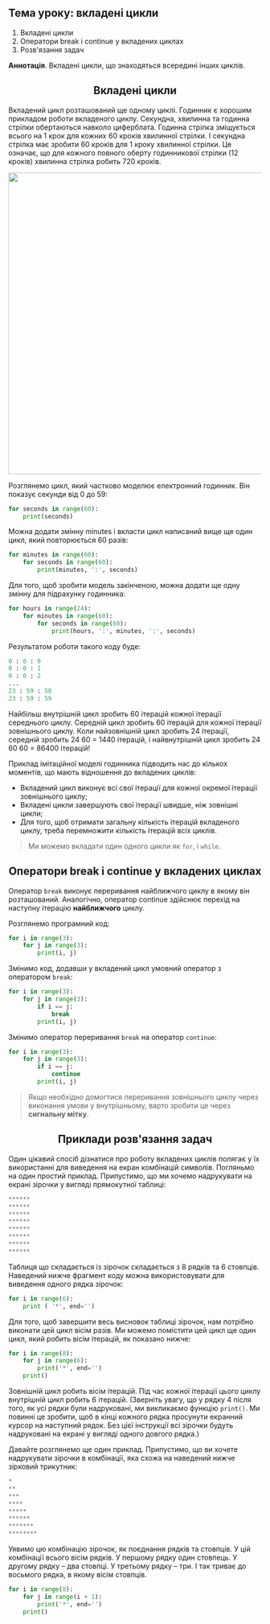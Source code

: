## Тема уроку: вкладені цикли

1. Вкладені цикли
2. Оператори break і continue у вкладених циклах
3. Розв'язання задач

**Аннотація**. Вкладені цикли, що знаходяться всередині інших циклів.

<h2 align="center"><b>Вкладені цикли</b></h2>

Вкладений цикл розташований ще одному циклі. Годинник є хорошим прикладом роботи вкладеного циклу. Секундна, хвилинна та годинна стрілки обертаються навколо циферблата. Годинна стрілка зміщується всього на 1 крок для кожних 60 кроків хвилинної стрілки. І секундна стрілка має зробити 60 кроків для 1 кроку хвилинної стрілки. Це означає, що для кожного повного оберту годинникової стрілки (12 кроків) хвилинна стрілка робить 720 кроків.

<div align="center"><img src="https://upload.wikimedia.org/wikipedia/commons/8/8a/AnalogClockAnimation1_2hands_1h_in_6sec.gif" width="600"></div>

Розглянемо цикл, який частково моделює електронний годинник. Він показує секунди від 0 до 59:

```python
for seconds in range(60):
    print(seconds)
```

Можна додати змінну minutes і вкласти цикл написаний вище ще один цикл, який повторюється 60 разів:

```python
for minutes in range(60):
    for seconds in range(60):
        print(minutes, ':', seconds)
```

Для того, щоб зробити модель закінченою, можна додати ще одну змінну для підрахунку годинника:

```python
for hours in range(24):
    for minutes in range(60):
        for seconds in range(60):
            print(hours, ':', minutes, ':', seconds)
```

Результатом роботи такого коду буде:

```python
0 : 0 : 0
0 : 0 : 1
0 : 0 : 2
...
23 : 59 : 58
23 : 59 : 59
```

Найбільш внутрішній цикл зробить 60 ітерацій кожної ітерації середнього циклу. Середній цикл зробить 60 ітерацій для кожної ітерації зовнішнього циклу. Коли найзовнішній цикл зробить 24 ітерації, середній зробить 24 60 = 1440 ітерацій, і найвнутрішній цикл зробить 24 60 60 = 86400 ітерацій!

Приклад імітаційної моделі годинника підводить нас до кількох моментів, що мають відношення до вкладених циклів:

* Вкладений цикл виконує всі свої ітерації для кожної окремої ітерації зовнішнього циклу;
* Вкладені цикли завершують свої ітерації швидше, ніж зовнішні цикли;
* Для того, щоб отримати загальну кількість ітерацій вкладеного циклу, треба перемножити кількість ітерацій всіх циклів.

> Ми можемо вкладати один одного цикли як `for`, і `while`.

<h2 align="center"><b>Оператори break і continue у вкладених циклах</b></h2>

Оператор `break` виконує переривання найближчого циклу в якому він розташований. Аналогічно, оператор continue здійснює перехід на наступну ітерацію **найближчого** циклу.

Розглянемо програмний код:
```python
for i in range(3):
    for j in range(3):
        print(i, j)

```
Змінимо код, додавши у вкладений цикл умовний оператор з оператором `break`:
```python
for i in range(3):
    for j in range(3):
        if i == j:
            break
        print(i, j)

```
Змінимо оператор переривання `break` на оператор `continue`:
```python
for i in range(3):
    for j in range(3):
        if i == j:
            continue
        print(i, j)

```
> Якщо необхідно домогтися переривання зовнішнього циклу через виконання умови у внутрішньому, варто зробити це через **сигнальну мітку**.

<h2 align="center"><b>Приклади розв'язання задач</b></h2>

Один цікавий спосіб дізнатися про роботу вкладених циклів полягає у їх використанні для виведення на екран комбінацій символів. Погляньмо на один простий приклад. Припустимо, що ми хочемо надрукувати на екрані зірочки у вигляді прямокутної таблиці:

```python
******
******
******
******
******
******
******
******
```

Таблиця що складається із зірочок складається з 8 рядків та 6 стовпців. Наведений нижче фрагмент коду можна використовувати для виведення одного рядка зірочок:

```python
for i in range(6):
    print ( '*', end='')
```

Для того, щоб завершити весь висновок таблиці зірочок, нам потрібно виконати цей цикл вісім разів. Ми можемо помістити цей цикл ще один цикл, який робить вісім ітерацій, як показано нижче:

```python
for i in range(8):
    for j in range(6):
        print('*', end='')
    print()
```

Зовнішній цикл робить вісім ітерацій. Під час кожної ітерації цього циклу внутрішній цикл робить 6 ітерацій. (Зверніть увагу, що у рядку 4 після того, як усі рядки були надруковані, ми викликаємо функцію `print()`. Ми повинні це зробити, щоб в кінці кожного рядка просунути екранний курсор на наступний рядок. Без цієї інструкції всі зірочки
будуть надруковані на екрані у вигляді одного довгого рядка.)

Давайте розглянемо ще один приклад. Припустимо, що ви хочете надрукувати зірочки в комбінації, яка схожа на наведений нижче зірковий трикутник:

```python
*
**
***
****
*****
******
*******
********
```

Уявимо цю комбінацію зірочок, як поєднання рядків та стовпців. У цій комбінації всього вісім рядків. У першому рядку один стовпець. У другому рядку – два стовпці. У третьому рядку – три. І так триває до восьмого рядка, в якому вісім стовпців.

```python
for i in range(8):
    for j in range(i + 1):
        print('*', end='')
    print()
```
